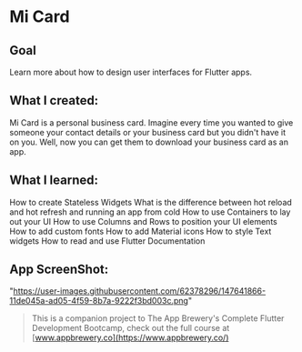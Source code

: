 # Mi Card

## Goal
Learn more about how to design user interfaces for Flutter apps.

## What I created:
Mi Card is a personal business card. Imagine every time you wanted to give someone your contact details or your business card but you didn't have it on you. Well, now you can get them to download your business card as an app.

## What I learned:

How to create Stateless Widgets
What is the difference between hot reload and hot refresh and running an app from cold
How to use Containers to lay out your UI
How to use Columns and Rows to position your UI elements
How to add custom fonts
How to add Material icons
How to style Text widgets
How to read and use Flutter Documentation

## App ScreenShot:
"https://user-images.githubusercontent.com/62378296/147641866-11de045a-ad05-4f59-8b7a-9222f3bd003c.png"

>This is a companion project to The App Brewery's Complete Flutter Development Bootcamp, check out the full course at [www.appbrewery.co](https://www.appbrewery.co/)
>



